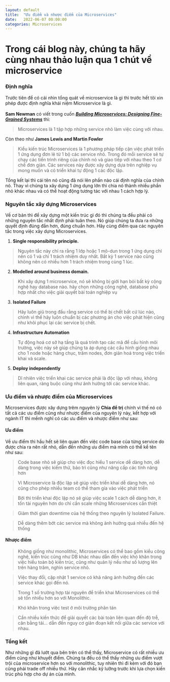 ```yaml
---
layout: default
title:  "Ưu điểm và nhược điểm của Microservices"
date:   2022-06-07 00:00:00
categories: Microservices
---
```

# Trong cái blog này, chúng ta hãy cùng nhau thảo luận qua 1 chút về microservice
### Định nghĩa
Trước tiên để có cái nhìn tổng quát về microservice là gì thì trước hết tôi xin phép được
định nghĩa khái niệm Microservice là gì.
<br/>
<br/>
**Sam Newman** có viết trong cuốn ***<u>Building Microservices: Designing Fine-Grained Systems</u>*** thì:
> Microservices là 1 tập hợp những service nhỏ làm việc cùng với nhau.
<!-- more -->
Còn theo như **James Lewis and Martin Fowler**
> Kiểu kiến trúc Microservices là 1 phương pháp tiếp cận việc phát triển 1 ứng dụng đơn lẻ từ 1 bộ các service nhỏ.
> Trong đó mỗi service sẽ tự chạy các tiến trình riêng của chính nó và giao tiếp với nhau theo 1 cơ chế đơn giản.
> Các services này được xây dựng dựa trên nghiệp vụ mong muốn và có  triển khai tự động 1 các độc lập.

Tổng kết lại thì cái tên nó cũng đã nói lên phần nào cái định nghĩa của chính nó. Thay vì chúng ta xây dựng 1 ứng dụng
lớn thì chia nó thành nhiều phần nhỏ khác nhau và có thể hoạt động tương tác với nhau 1 cách hợp lý.

### Nguyên tắc xây dựng Microservices
Về cơ bản thì để xây dựng một kiến trúc gì đó thì chúng ta đều phải có những nguyên tắc nhất định phải tuân theo.
Nó giúp chúng ta đưa ra những quyết định đúng đắn hơn, đúng chuẩn hơn. Hãy cùng điểm qua các nguyên tắc trong việc
xây dựng Microservices.

1. **Single responsibility principle.**
> Nguyên tắc này chỉ ra rằng 1 lớp hoặc 1 mô-dun trong 1 ứng dụng chỉ nên có 1 và chỉ 1 trách nhiệm duy nhất.
> Bất kỳ 1 service nào cũng không nên có nhiều hơn 1 trách nhiệm trong cùng 1 lúc.

2. **Modelled around business domain.**
> Khi xây dựng 1 microservice, nó sẽ không bị giới hạn bỏi bất kỳ cộng nghệ hay database nào. hãy chọn những công nghệ,
> database phù hợp nhất cho việc giải quyết bài toán nghiệp vụ

3. **Isolated Failure**
> Hãy luôn giũ trong đầu rằng service có thể bị chết bất cứ lúc nào, chình vì thế hãy luôn chuẩn bị các phương án
> cho việc phát hiện cũng như khôi phục lại các service bị chết.

4. **Infrastructure Automation**
> Tự động hoá cơ sở hạ tầng là quá trình tạo các mã để cấu hình môi trường, việc này sẽ giúp chúng ta áp dụng các
> cấu hình giống nhau cho 1 node hoặc hàng chục, trăm nodes, đơn giản hoá trong việc triển khai và scale.

5. **Deploy independently**
> Dĩ nhiên việc triển khai các service phải là độc lập với nhau, không liên quan, ràng buộc cũng như ảnh hường
> tới các service khác.

### Ưu điểm và nhược điểm của Microservices
Microservices được xây dựng trêm nguyên lý **Chia để trị** chính vì thế nó có tất cả các ưu điểm cũng như nhược điểm
của nguyên lý này, kết hợp với ngành IT thì mềnh nghĩ có các ưu điểm và nhược điểm như sau:

#### Ưu điểm
Về ưu điểm thì hầu hết sẽ liên quan đến việc code base của từng service do được chia ra nên rất nhỏ, dẫn đến những
ưu điểm mà mình có thể kể tên như sau:

> Code base nhỏ sẽ giúp cho việc đọc hiểu 1 service dễ dàng hơn, dễ dàng trong việc kiểm thử, bảo trì cũng như nâng cấp các tính năng hơn

> Vì Microservice là độc lập sẽ giúp việc triển khai dễ dàng hơn, nó cũng cho phép nhiều team có thể tham gia vào việc phát triển

> Bởi thì triển khai độc lập nó sẽ giúp việc scale 1 cách dễ dàng hơn, ít tốn tài nguyên hơn do chỉ cần scale những Microservices cần thiệt

> Giảm thời gian downtime của hệ thống theo nguyên lý Isolated Failure.

> Dễ dàng thêm bớt các service mà không ảnh hưởng quá nhiều đến hệ thống

#### Nhược điểm
> Không giống như monolithic, Microservices có thể bao gồm kiểu công nghệ, kiến trúc cũng như DB khác nhau dẫn đến việc
> khó khăn trong việc hiểu toàn bộ kiến trúc, cũng như quản lý nếu như số lượng lên trên hàng trăm, nghìn service nhỏ.

> Việc thay đổi, cập nhật 1 service có khả năng ảnh hưởng đến các service khác gọi đến nó.

> Trong 1 số trường hợp tài nguyên để triển khai Microservices có thể sẽ tốn nhiều hơn so với Monolithic.

> Khó khăn trong việc test ở môi trường phân tán

> Cần nhiều kiến thức để giải quyết các bài toàn liên quan đến độ trễ, cân bằng tải... dẫn đến nguy cơ giãn đoạn kết nối
> giữa các service với nhau.

### Tổng kết
Như những gì đã lướt qua bên trên có thể thấy, Microservice có rất nhiều ưu điểm cũng như khuyết điểm. Chúng ta đều có
thể thấy những ưu điểm vượt trội của microservice hơn so với monolithic, tuy nhiên thì đi kèm với đó bạn cũng phải
trade off nhiều thứ. Hãy cân nhắc kỹ lưỡng trước khi lựa chọn kiến trúc phù hợp cho dự án của mình.
